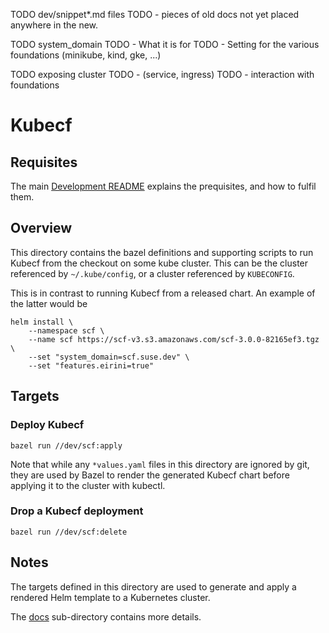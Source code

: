 
TODO dev/snippet*.md files
TODO - pieces of old docs not yet placed anywhere in the new.

TODO system_domain
TODO - What it is for
TODO - Setting for the various foundations (minikube, kind, gke, ...)

TODO exposing cluster
TODO - (service, ingress)
TODO - interaction with foundations

# Kubecf

## Requisites

The main [Development README](../README.md) explains the prequisites,
and how to fulfil them.

## Overview

This directory contains the bazel definitions and supporting scripts
to run Kubecf from the checkout on some kube cluster. This can be the
cluster referenced by `~/.kube/config`, or a cluster referenced by
`KUBECONFIG`.

This is in contrast to running Kubecf from a released chart.
An example of the latter would be

```
helm install \
    --namespace scf \
    --name scf https://scf-v3.s3.amazonaws.com/scf-3.0.0-82165ef3.tgz \
    --set "system_domain=scf.suse.dev" \
    --set "features.eirini=true"
```

## Targets

### Deploy Kubecf

```shell
bazel run //dev/scf:apply
```

Note that while any `*values.yaml` files in this directory are ignored
by git, they are used by Bazel to render the generated Kubecf chart
before applying it to the cluster with kubectl.

### Drop a Kubecf deployment

```shell
bazel run //dev/scf:delete
```

## Notes

The targets defined in this directory are used to generate and apply a
rendered Helm template to a Kubernetes cluster.

The [docs](./docs/) sub-directory contains more details.
